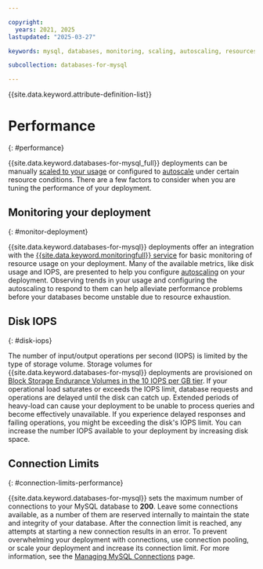 ```yaml
---

copyright:
  years: 2021, 2025
lastupdated: "2025-03-27"

keywords: mysql, databases, monitoring, scaling, autoscaling, resources, mysql connection limits

subcollection: databases-for-mysql

---
```


{{site.data.keyword.attribute-definition-list}}

# Performance
{: #performance}

{{site.data.keyword.databases-for-mysql_full}} deployments can be manually [scaled to your usage](/docs/databases-for-mysql?topic=databases-for-mysql-resources-scaling#resources-scaling-consider) or configured to [autoscale](/docs/databases-for-mysql?topic=databases-for-mysql-autoscaling-mysql&interface=cli) under certain resource conditions. There are a few factors to consider when you are tuning the performance of your deployment.

## Monitoring your deployment
{: #monitor-deployment}

{{site.data.keyword.databases-for-mysql}} deployments offer an integration with the [{{site.data.keyword.monitoringfull}} service](/docs/cloud-databases?topic=cloud-databases-monitoring) for basic monitoring of resource usage on your deployment. Many of the available metrics, like disk usage and IOPS, are presented to help you configure [autoscaling](/docs/databases-for-mysql?topic=databases-for-mysql-autoscaling) on your deployment. Observing trends in your usage and configuring the autoscaling to respond to them can help alleviate performance problems before your databases become unstable due to resource exhaustion.

## Disk IOPS
{: #disk-iops}

The number of input/output operations per second (IOPS) is limited by the type of storage volume. Storage volumes for {{site.data.keyword.databases-for-mysql}} deployments are provisioned on [Block Storage Endurance Volumes in the 10 IOPS per GB tier](/docs/BlockStorage?topic=BlockStorage-orderingBlockStorage&interface=ui). If your operational load saturates or exceeds the IOPS limit, database requests and operations are delayed until the disk can catch up. Extended periods of heavy-load can cause your deployment to be unable to process queries and become effectively unavailable. If you experience delayed responses and failing operations, you might be exceeding the disk's IOPS limit. You can increase the number IOPS available to your deployment by increasing disk space.

## Connection Limits
{: #connection-limits-performance}

{{site.data.keyword.databases-for-mysql}} sets the maximum number of connections to your MySQL database to **200**. Leave some connections available, as a number of them are reserved internally to maintain the state and integrity of your database. After the connection limit is reached, any attempts at starting a new connection results in an error. To prevent overwhelming your deployment with connections, use connection pooling, or scale your deployment and increase its connection limit. For more information, see the [Managing MySQL Connections](/docs/databases-for-mysql?topic=databases-for-mysql-managing-mysql-connections) page.
